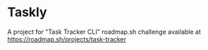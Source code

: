 # Taskly
A project for "Task Tracker CLI" roadmap.sh challenge available at https://roadmap.sh/projects/task-tracker
